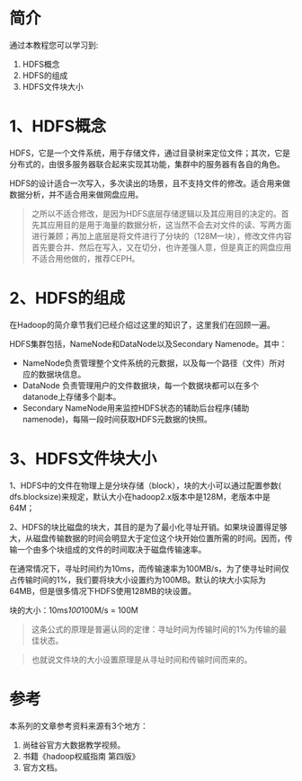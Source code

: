 # 简介
通过本教程您可以学习到:
1. HDFS概念
2. HDFS的组成
3. HDFS文件块大小

# 1、HDFS概念
HDFS，它是一个文件系统，用于存储文件，通过目录树来定位文件；其次，它是分布式的，由很多服务器联合起来实现其功能，集群中的服务器有各自的角色。

HDFS的设计适合一次写入，多次读出的场景，且不支持文件的修改。适合用来做数据分析，并不适合用来做网盘应用。

> 之所以不适合修改，是因为HDFS底层存储逻辑以及其应用目的决定的。首先其应用目的是用于海量的数据分析，这当然不会去对文件的读、写两方面进行兼顾；再加上底层是将文件进行了分块的（128M一块），修改文件内容首先要合并、然后在写入，又在切分，也许差强人意，但是真正的网盘应用不适合用他做的，推荐CEPH。

# 2、HDFS的组成
在Hadoop的简介章节我们已经介绍过这里的知识了，这里我们在回顾一遍。

HDFS集群包括，NameNode和DataNode以及Secondary Namenode。其中：
* NameNode负责管理整个文件系统的元数据，以及每一个路径（文件）所对应的数据块信息。
* DataNode 负责管理用户的文件数据块，每一个数据块都可以在多个datanode上存储多个副本。
* Secondary NameNode用来监控HDFS状态的辅助后台程序(辅助namenode)，每隔一段时间获取HDFS元数据的快照。

# 3、HDFS文件块大小
1、HDFS中的文件在物理上是分块存储（block），块的大小可以通过配置参数( dfs.blocksize)来规定，默认大小在hadoop2.x版本中是128M，老版本中是64M；

2、HDFS的块比磁盘的块大，其目的是为了最小化寻址开销。如果块设置得足够大，从磁盘传输数据的时间会明显大于定位这个块开始位置所需的时间。因而，传输一个由多个块组成的文件的时间取决于磁盘传输速率。

在通常情况下，寻址时间约为10ms，而传输速率为100MB/s，为了使寻址时间仅占传输时间的1%，我们要将块大小设置约为100MB。默认的块大小实际为64MB，但是很多情况下HDFS使用128MB的块设置。

块的大小：10ms*100*100M/s = 100M
> 这条公式的原理是普遍认同的定律：寻址时间为传输时间的1%为传输的最佳状态。

> 也就说文件块的大小设置原理是从寻址时间和传输时间而来的。

# 参考
本系列的文章参考资料来源有3个地方：
1. 尚硅谷官方大数据教学视频。
2. 书籍《hadoop权威指南 第四版》
3. 官方文档。